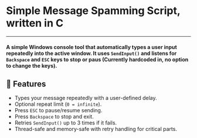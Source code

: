 # Simple Message Spamming Script, written in C


---
#### A simple Windows console tool that automatically types a user input repeatedly into the active window. It uses `SendInput()` and listens for `Backspace` and `ESC` keys to stop or paus (Currently hardcoded in, no option to change the keys).
## 🧰 Features

- Types your message repeatedly with a user-defined delay.
- Optional repeat limit (`0 = infinite`).
- Press `ESC` to pause/resume sending.
- Press `Backspace` to stop and exit.
- Retries `SendInput()` up to 3 times if it fails.
- Thread-safe and memory-safe with retry handling for critical parts.
